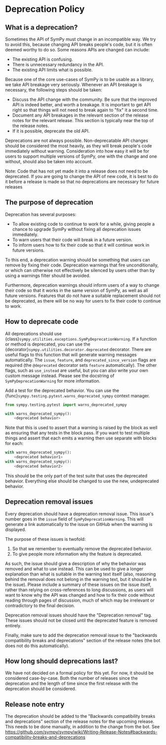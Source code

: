 # Deprecation Policy

## What is a deprecation?

Sometimes the API of SymPy must change in an incompatible way. We try to avoid this, because changing API breaks people's code, but it is often deemed worthy to do so. Some reasons APIs are changed can include:

- The existing API is confusing.
- There is unnecessary redundancy in the API.
- The existing API limits what is possible.

Because one of the core use-cases of SymPy is to be usable as a library, we take API breakage very seriously. Whenever an API breakage is necessary, the following steps should be taken:

- Discuss the API change with the community. Be sure that the improved API is indeed better, and worth a breakage. It is important to get API right so that things will not need to break again to "fix" it a second time.
- Document any API breakages in the relevant section of the release notes for the relevant release. This section is typically near the top of the release notes.
- If it is possible, deprecate the old API.

Deprecations are not always possible. Non-deprecatable API changes should be considered the most heavily, as they will break people's code immediately without warning.  Consideration into how easy it will be for users to support multiple versions of SymPy, one with the change and one without, should also be taken into account.

Note: Code that has not yet made it into a release does not need to be
deprecated. If you are going to change the API of new code, it is best to do
it before a release is made so that no deprecations are necessary for future
releases

## The purpose of deprecation

Deprecation has several purposes:

- To allow existing code to continue to work for a while, giving people a chance to upgrade SymPy without fixing all deprecation issues immediately.
- To warn users that their code will break in a future version.
- To inform users how to fix their code so that it will continue work in future versions.

To this end, a deprecation warning should be something that users can remove by fixing their code. Deprecation warnings that fire unconditionally, or which can otherwise not effectively be silenced by users other than by using a warnings filter should be avoided.

Furthermore, deprecation warnings should inform users of a way to change their code so that it works in the same version of SymPy, as well as all future versions. Features that do not have a suitable replacement should not be deprecated, as there will be no way for users to fix their code to continue to work.

## How to deprecate code

All deprecations should use {class}`sympy.utilities.exceptions.SymPyDeprecationWarning`. If a function or method is deprecated, you can use the {decorator}`sympy.utilities.decorator.deprecated` decorator. There are useful flags to this function that will generate warning messages automatically. The `issue`, `feature`, and `deprecated_since_version` flags are required (the `@deprecated` decorator sets `feature` automatically). The other flags, such as `use_instead` are useful, but you can also write your own custom message instead.  Please see the docstring of `SymPyDeprecationWarning` for more information.

Add a test for the deprecated behavior. You can use the
{func}`sympy.testing.pytest.warns_deprecated_sympy` context manager.

```py
from sympy.testing.pytest import warns_deprecated_sympy

with warns_deprecated_sympy():
    <deprecated behavior>
```

Note that this is used to assert that a warning is raised by the block as well as ensuring that any tests in the block pass. If you want to test multiple things and assert that each emits a warning then use separate with blocks for each:

```py
with warns_deprecated_sympy():
    <deprecated behavior1>
with warns_deprecated_sympy():
    <deprecated behavior2>
```

This should be the only part of the test suite that uses the deprecated behavior. Everything else should be changed to use the new, undeprecated behavior.

## Deprecation removal issues

Every deprecation should have a deprecation removal issue. This issue's number goes in the `issue` field of `SymPyDeprecationWarning`. This will generate a link automatically to the issue on GitHub when the warning is displayed.

The purpose of these issues is twofold:

1. So that we remember to eventually remove the deprecated behavior.
2. To give people more information why the feature is deprecated.

As such, the issue should give a description of why the behavior was removed
and what to use instead. This can be used to give a longer explanation than
what is suitable in the warning text itself (also, reasoning behind the
removal does not belong in the warning text, but it should be in the
issue). Please include a summary of these issues on the issue itself, rather
than relying on cross-references to long discussions, as users will want to
know why the API was changed and how to fix their code without reading through
pages of discussion, much of which may be irrelevant or contradictory to the
final decision.

Deprecation removal issues should have the "Deprecation removal" tag. These issues should not be closed until the deprecated feature is removed entirely.

Finally, make sure to add the deprecation removal issue to the "backwards
compatibility breaks and deprecations" section of the release notes (the bot
does not do this automatically).

## How long should deprecations last?

We have not decided on a formal policy for this yet. For now, it should be considered case-by-case.  Both the number of releases since the deprecation and the length of time since the first release with the deprecation should be considered.

## Release note entry

The deprecation should be added to the "Backwards compatibility breaks and deprecations" section of the release notes for the upcoming release. This needs to be done manually, in addition to the change from the bot. See https://github.com/sympy/sympy/wiki/Writing-Release-Notes#backwards-compatibility-breaks-and-deprecations

